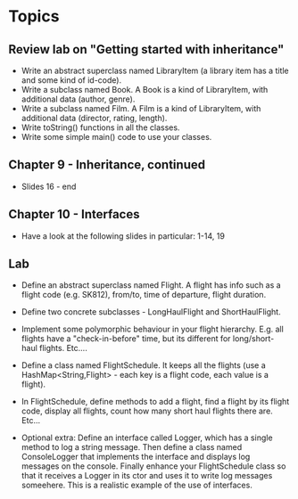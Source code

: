 # Topics

## Review lab on "Getting started with inheritance"
* Write an abstract superclass named LibraryItem (a library item has a title and some kind of id-code).
* Write a subclass named Book. A Book is a kind of LibraryItem, with additional data (author, genre).
* Write a subclass named Film. A Film is a kind of LibraryItem, with additional data (director, rating, length).
* Write toString() functions in all the classes.
* Write some simple main() code to use your classes.

## Chapter 9 - Inheritance, continued
* Slides 16 - end

## Chapter 10 - Interfaces
* Have a look at the following slides in particular: 1-14, 19 

## Lab
* Define an abstract superclass named Flight. A flight has info such as a flight code (e.g. SK812), from/to, time of departure, flight duration. 
* Define two concrete subclasses - LongHaulFlight and ShortHaulFlight.
* Implement some polymorphic behaviour in your flight hierarchy. E.g. all flights have a "check-in-before" time, but its different for long/short-haul flights. Etc....
* Define a class named FlightSchedule. It keeps all the flights (use a HashMap<String,Flight> - each key is a flight code, each value is a flight).
* In FlightSchedule, define methods to add a flight, find a flight by its flight code, display all flights, count how many short haul flights there are. Etc...

* Optional extra: Define an interface called Logger, which has a single method to log a string message. Then define a class named ConsoleLogger that implements the interface and displays log messages on the console. Finally enhance your FlightSchedule class so that it receives a Logger in its ctor and uses it to write log messages someehere. This is a realistic example of the use of interfaces.
